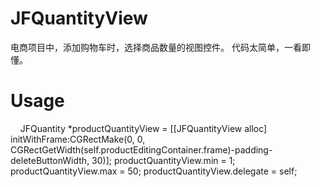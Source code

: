 # JFQuantityView
电商项目中，添加购物车时，选择商品数量的视图控件。
代码太简单，一看即懂。


# Usage
 
 
    
    JFQuantity *productQuantityView = [[JFQuantityView alloc] initWithFrame:CGRectMake(0, 0, CGRectGetWidth(self.productEditingContainer.frame)-padding-deleteButtonWidth, 30)];
    productQuantityView.min = 1;
    productQuantityView.max = 50;
    productQuantityView.delegate = self;

